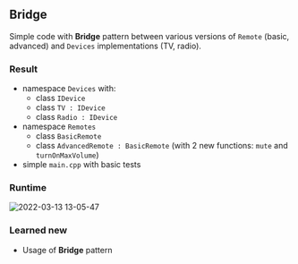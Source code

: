 ## Bridge

Simple code with **Bridge** pattern between various versions of `Remote` (basic, advanced) and `Devices` implementations (TV, radio).


### Result

* namespace `Devices` with:
  * class `IDevice`
  * class `TV : IDevice`
  * class `Radio : IDevice`
* namespace `Remotes`
  * class `BasicRemote`
  * class `AdvancedRemote : BasicRemote` (with 2 new functions: `mute` and `turnOnMaxVolume`) 
* simple `main.cpp` with basic tests

### Runtime

![2022-03-13 13-05-47](https://user-images.githubusercontent.com/44144647/158054745-dae23bdd-22a5-4d6d-bec5-69b3e5536af1.gif)


### Learned new
* Usage of **Bridge** pattern
